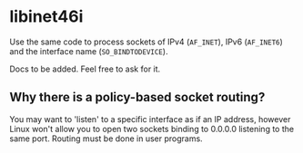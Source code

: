 # libinet46i

Use the same code to process sockets of IPv4 (`AF_INET`), IPv6 (`AF_INET6`) and the interface name (`SO_BINDTODEVICE`).

Docs to be added. Feel free to ask for it.

## Why there is a policy-based socket routing?

You may want to 'listen' to a specific interface as if an IP address, however Linux won't allow you to open two sockets binding to 0.0.0.0 listening to the same port. Routing must be done in user programs.
